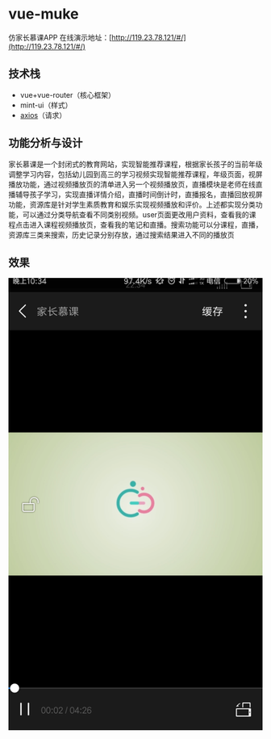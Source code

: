 # vue-muke
仿家长慕课APP
在线演示地址：[http://119.23.78.121/#/](http://119.23.78.121/#/)

## 技术栈

 - vue+vue-router（核心框架）
 - mint-ui（样式）
 - [ axios](https://www.npmjs.com/package/axios)（请求）
 
 ## 功能分析与设计
家长慕课是一个封闭式的教育网站，实现智能推荐课程，根据家长孩子的当前年级调整学习内容，包括幼儿园到高三的学习视频实现智能推荐课程，年级页面，视屏播放功能，通过视频播放页的清单进入另一个视频播放页，直播模块是老师在线直播辅导孩子学习，实现直播详情介绍，直播时间倒计时，直播报名，直播回放视屏功能，资源库是针对学生素质教育和娱乐实现视频播放和评价。上述都实现分类功能，可以通过分类导航查看不同类别视频。user页面更改用户资料，查看我的课程点击进入课程视频播放页，查看我的笔记和直播。搜索功能可以分课程，直播，资源库三类来搜索，历史记录分别存放，通过搜索结果进入不同的播放页

## 效果

![muke](https://github.com/deraqoan/vue-muke/blob/master/image/Screenshot_2017-08-22-22-34-59-272_com.tencent.mo.png)
